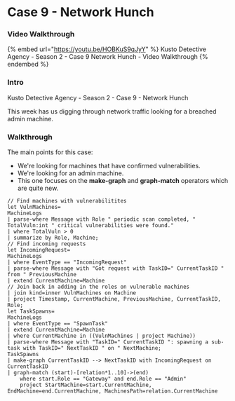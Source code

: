 # Case 9 - Network Hunch

### Video Walkthrough

{% embed url="https://youtu.be/HOBKuS9qJyY" %}
Kusto Detective Agency - Season 2 - Case 9 Network Hunch - Video Walkthrough
{% endembed %}

### Intro

Kusto Detective Agency - Season 2 - Case 9 - Network Hunch

This week has us digging through network traffic looking for a breached admin machine.

### Walkthrough

The main points for this case:

* We're looking for machines that have confirmed vulnerabilities.
* We're looking for an admin machine.
* This one focuses on the **make-graph** and **graph-match** operators which are quite new.

```kusto
// Find machines with vulnerabilitites
let VulnMachines=
MachineLogs
| parse-where Message with Role " periodic scan completed, " TotalVuln:int " critical vulnerabilities were found."
| where TotalVuln > 0
| summarize by Role, Machine;
// Find incoming requests
let IncomingRequest=
MachineLogs
| where EventType == "IncomingRequest"
| parse-where Message with "Got request with TaskID=" CurrentTaskID " from " PreviousMachine
| extend CurrentMachine=Machine
// Join back in adding in the roles on vulnerable machines
| join kind=inner VulnMachines on Machine
| project Timestamp, CurrentMachine, PreviousMachine, CurrentTaskID, Role;
let TaskSpawns=
MachineLogs
| where EventType == "SpawnTask"
| extend CurrentMachine=Machine
| where CurrentMachine in ((VulnMachines | project Machine))
| parse-where Message with "TaskID=" CurrentTaskID ": spawning a sub-task with TaskID=" NextTaskID " on " NextMachine;
TaskSpawns
| make-graph CurrentTaskID --> NextTaskID with IncomingRequest on CurrentTaskID
| graph-match (start)-[relation*1..10]->(end)
    where start.Role == "Gateway" and end.Role == "Admin"
    project StartMachine=start.CurrentMachine, EndMachine=end.CurrentMachine, MachinesPath=relation.CurrentMachine
```

